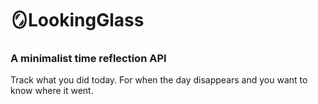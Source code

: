 # 🪞LookingGlass

### A minimalist time reflection API
Track what you did today. For when the day disappears and you want to know where it went.
